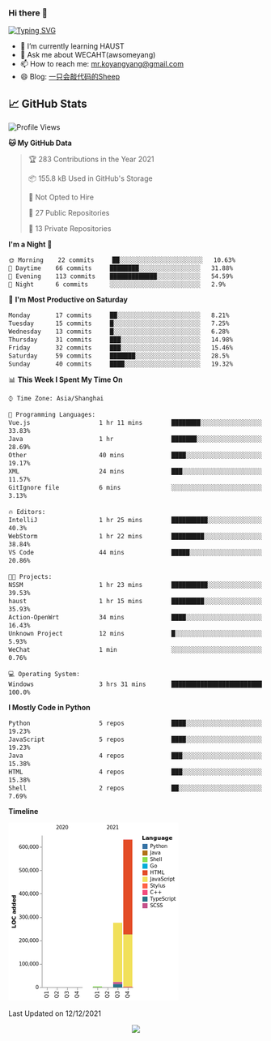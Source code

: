 ### Hi there 👋

[![Typing SVG](https://readme-typing-svg.herokuapp.com?color=%23F78A63&lines=Here+are+some+ideas+to+get+you+started%3A)](https://git.io/typing-svg)

- 🌱 I’m currently learning HAUST
- 💬 Ask me about WECAHT(awsomeyang)
- 📫 How to reach me: mr.koyangyang@gmail.com
- 😄 Blog: [一只会敲代码的Sheep](https://codeyang.pages.dev/)


## &#x1f4c8; GitHub Stats
<!--START_SECTION:waka-->
![Profile Views](http://img.shields.io/badge/Profile%20Views-4-blue)

**🐱 My GitHub Data** 

> 🏆 283 Contributions in the Year 2021
 > 
> 📦 155.8 kB Used in GitHub's Storage 
 > 
> 🚫 Not Opted to Hire
 > 
> 📜 27 Public Repositories 
 > 
> 🔑 13 Private Repositories  
 > 
**I'm a Night 🦉** 

```text
🌞 Morning    22 commits     ██░░░░░░░░░░░░░░░░░░░░░░░   10.63% 
🌆 Daytime    66 commits     ████████░░░░░░░░░░░░░░░░░   31.88% 
🌃 Evening    113 commits    █████████████░░░░░░░░░░░░   54.59% 
🌙 Night      6 commits      ░░░░░░░░░░░░░░░░░░░░░░░░░   2.9%

```
📅 **I'm Most Productive on Saturday** 

```text
Monday       17 commits     ██░░░░░░░░░░░░░░░░░░░░░░░   8.21% 
Tuesday      15 commits     █░░░░░░░░░░░░░░░░░░░░░░░░   7.25% 
Wednesday    13 commits     █░░░░░░░░░░░░░░░░░░░░░░░░   6.28% 
Thursday     31 commits     ███░░░░░░░░░░░░░░░░░░░░░░   14.98% 
Friday       32 commits     ███░░░░░░░░░░░░░░░░░░░░░░   15.46% 
Saturday     59 commits     ███████░░░░░░░░░░░░░░░░░░   28.5% 
Sunday       40 commits     ████░░░░░░░░░░░░░░░░░░░░░   19.32%

```


📊 **This Week I Spent My Time On** 

```text
⌚︎ Time Zone: Asia/Shanghai

💬 Programming Languages: 
Vue.js                   1 hr 11 mins        ████████░░░░░░░░░░░░░░░░░   33.83% 
Java                     1 hr                ███████░░░░░░░░░░░░░░░░░░   28.69% 
Other                    40 mins             ████░░░░░░░░░░░░░░░░░░░░░   19.17% 
XML                      24 mins             ███░░░░░░░░░░░░░░░░░░░░░░   11.57% 
GitIgnore file           6 mins              ░░░░░░░░░░░░░░░░░░░░░░░░░   3.13%

🔥 Editors: 
IntelliJ                 1 hr 25 mins        ██████████░░░░░░░░░░░░░░░   40.3% 
WebStorm                 1 hr 22 mins        █████████░░░░░░░░░░░░░░░░   38.84% 
VS Code                  44 mins             █████░░░░░░░░░░░░░░░░░░░░   20.86%

🐱‍💻 Projects: 
NSSM                     1 hr 23 mins        ██████████░░░░░░░░░░░░░░░   39.53% 
haust                    1 hr 15 mins        █████████░░░░░░░░░░░░░░░░   35.93% 
Action-OpenWrt           34 mins             ████░░░░░░░░░░░░░░░░░░░░░   16.43% 
Unknown Project          12 mins             █░░░░░░░░░░░░░░░░░░░░░░░░   5.93% 
WeChat                   1 min               ░░░░░░░░░░░░░░░░░░░░░░░░░   0.76%

💻 Operating System: 
Windows                  3 hrs 31 mins       █████████████████████████   100.0%

```

**I Mostly Code in Python** 

```text
Python                   5 repos             ████░░░░░░░░░░░░░░░░░░░░░   19.23% 
JavaScript               5 repos             ████░░░░░░░░░░░░░░░░░░░░░   19.23% 
Java                     4 repos             ███░░░░░░░░░░░░░░░░░░░░░░   15.38% 
HTML                     4 repos             ███░░░░░░░░░░░░░░░░░░░░░░   15.38% 
Shell                    2 repos             ██░░░░░░░░░░░░░░░░░░░░░░░   7.69%

```


**Timeline**

![Chart not found](https://raw.githubusercontent.com/koyangyang/koyangyang/main/charts/bar_graph.png) 


 Last Updated on 12/12/2021
<!--END_SECTION:waka-->

<!-- <div align="center"><img src="https://github-readme-streak-stats.koyang.workers.dev/?user=koyangyang" ></div> -->

<div align="center"><img src="https://activity-graph.koyang.workers.dev/graph?username=koyangyang&theme=github-light" ></div>

<!-- <div align="center"><img src="https://cdn.jsdelivr.net/gh/koyangyang/hugo_comment/assets/github-contribution-grid-snake.svg" ></div> -->

<!-- ![](https://github-readme-stats.vercel.app/api?username=koyangyang&show_icons=true&theme=flag-india)![](https://github-readme-stats.vercel.app/api/top-langs/?username=koyangyang&layout=compact) -->
<!-- <div align="center"><img src="https://github-readme-stats.vercel.app/api?username=koyangyang&show_icons=true&theme=flag-india" ></div> -->
<!-- <img src="https://github-readme-stats.vercel.app/api/top-langs/?username=koyangyang&layout=compact" > -->



<!-- <div align="center"><img src="https://github-readme-stats.vercel.app/api/wakatime?username=koyangyang" ></div> -->


<!--
[![Top Langs](https://github-readme-stats.vercel.app/api/top-langs/?username=koyangyang&langs_count=8)](https://github.com/anuraghazra/github-readme-stats)
- 🔭 I’m currently working on ...
- 👯 I’m looking to collaborate on ...
- 🤔 I’m looking for help with ...
- 💬 Ask me about ...
- 📫 How to reach me: ...
- 😄 Pronouns: ...
- ⚡ Fun fact: ...
-->
